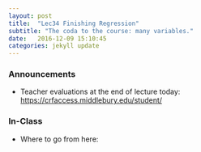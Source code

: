 ```yaml
---
layout: post
title:  "Lec34 Finishing Regression"
subtitle: "The coda to the course: many variables."
date:   2016-12-09 15:10:45
categories: jekyll update
---
```




### Announcements

* Teacher evaluations at the end of lecture today: <https://crfaccess.middlebury.edu/student/>



### In-Class

* Where to go from here:

